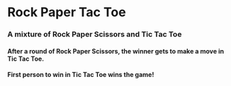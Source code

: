 #  Rock Paper Tac Toe

### A mixture of Rock Paper Scissors and Tic Tac Toe
#### After a round of Rock Paper Scissors, the winner gets to make a move in Tic Tac Toe.
#### First person to win in Tic Tac Toe wins the game!
